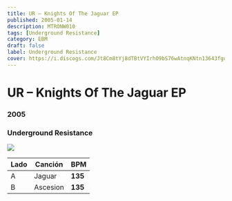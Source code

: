 ```yaml
---
title: UR – Knights Of The Jaguar EP
published: 2005-01-14
description: MTRONW010
tags: [Underground Resistance]
category: EBM
draft: false
label: Underground Resistance
cover: https://i.discogs.com/Jt8Cm8tYj8dTBtVYIrhO9bS76wAtnqKNtn13643fguY/rs:fit/g:sm/q:90/h:354/w:345/czM6Ly9kaXNjb2dz/LWRhdGFiYXNlLWlt/YWdlcy9SLTExNjc2/MDMtMTE5Nzc5NTg1/Ni5qcGVn.jpeg
---
```


# UR – Knights Of The Jaguar EP

### **2005**

### Underground Resistance

![](https://i.discogs.com/eDe4CoJXZxBbzSKXPjAVWv6uPzY4ihsYKsM86cmJcDQ/rs:fit/g:sm/q:90/h:350/w:346/czM6Ly9kaXNjb2dz/LWRhdGFiYXNlLWlt/YWdlcy9SLTExNjc2/MDMtMTE5Nzc5NTg3/My5qcGVn.jpeg)

| Lado | Canción     | BPM     |
| ---- | ----------- | ------- |
| A   | Jaguar| **135** |
| B   | Ascesion| **135** |

